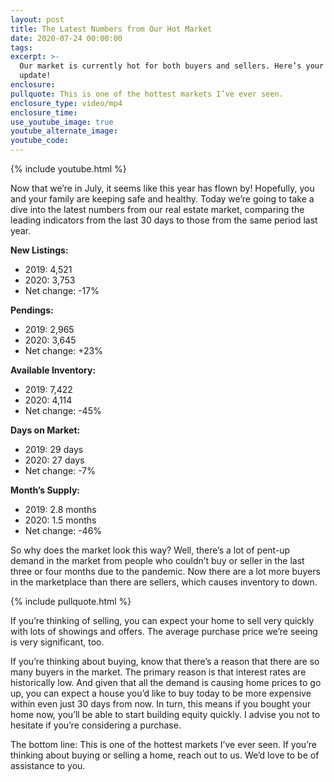 ```yaml
---
layout: post
title: The Latest Numbers from Our Hot Market
date: 2020-07-24 00:00:00
tags:
excerpt: >-
  Our market is currently hot for both buyers and sellers. Here’s your latest
  update!
enclosure:
pullquote: This is one of the hottest markets I’ve ever seen.
enclosure_type: video/mp4
enclosure_time:
use_youtube_image: true
youtube_alternate_image:
youtube_code:
---
```


{% include youtube.html %}

Now that we’re in July, it seems like this year has flown by\! Hopefully, you and your family are keeping safe and healthy. Today we’re going to take a dive into the latest numbers from our real estate market, comparing the leading indicators from the last 30 days to those from the same period last year.

**New Listings:**

* 2019: 4,521
* 2020: 3,753
* Net change: -17%

**Pendings:**

* 2019: 2,965
* 2020: 3,645
* Net change: +23%

**Available Inventory:**

* 2019: 7,422
* 2020: 4,114
* Net change: -45%

**Days on Market:**

* 2019: 29 days
* 2020: 27 days&nbsp;
* Net change: -7%

**Month’s Supply:**

* 2019: 2.8 months
* 2020: 1.5 months
* Net change: -46%

So why does the market look this way? Well, there’s a lot of pent-up demand in the market from people who couldn’t buy or seller in the last three or four months due to the pandemic. Now there are a lot more buyers in the marketplace than there are sellers, which causes inventory to down.

{% include pullquote.html %}

If you’re thinking of selling, you can expect your home to sell very quickly with lots of showings and offers. The average purchase price we’re seeing is very significant, too.

If you’re thinking about buying, know that there’s a reason that there are so many buyers in the market. The primary reason is that interest rates are historically low. And given that all the demand is causing home prices to go up, you can expect a house you’d like to buy today to be more expensive within even just 30 days from now. In turn, this means if you bought your home now, you’ll be able to start building equity quickly. I advise you not to hesitate if you’re considering a purchase.

The bottom line: This is one of the hottest markets I’ve ever seen. If you’re thinking about buying or selling a home, reach out to us. We’d love to be of assistance to you.